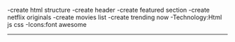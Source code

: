 -create html structure
-create header
-create featured section
-create netflix originals
-create movies list
-create trending now
-Technology:Html js css
-Icons:font awesome


------
<img src="https://www.designbust.com/download/1037/png/netflix_logo_png_transparet256.png" alt="">